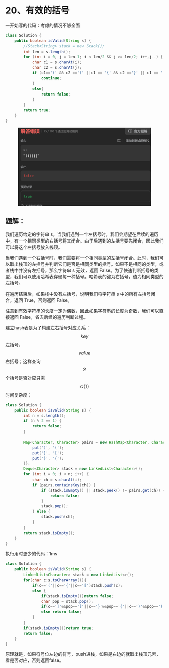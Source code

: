 # 20、有效的括号

一开始写的代码：考虑的情况不够全面

```java
class Solution {
    public boolean isValid(String s) {
        //Stack<String> stack = new Stack();
        int len = s.length();
        for (int i = 0, j = len-1; i < len/2 && j >= len/2; i++,j--) {
            char c1 = s.charAt(i);
            char c2 = s.charAt(j);
            if (c1=='(' && c2 ==')' ||c1 == '{' && c2 =='}' || c1 == '[' && c2 == ']') {
                continue;
            }
            else{
                return false;
            }
        }
        return true;
    }
}
```

<figure><img src="../../.gitbook/assets/image (1) (1).png" alt=""><figcaption></figcaption></figure>



## 题解：

我们遍历给定的字符串 s。当我们遇到一个左括号时，我们会期望在后续的遍历中，有一个相同类型的右括号将其闭合。由于后遇到的左括号要先闭合，因此我们可以将这个左括号放入栈顶。

当我们遇到一个右括号时，我们需要将一个相同类型的左括号闭合。此时，我们可以取出栈顶的左括号并判断它们是否是相同类型的括号。如果不是相同的类型，或者栈中并没有左括号，那么字符串 s 无效，返回 False。为了快速判断括号的类型，我们可以使用哈希表存储每一种括号。哈希表的键为右括号，值为相同类型的左括号。

在遍历结束后，如果栈中没有左括号，说明我们将字符串 s 中的所有左括号闭合，返回 True，否则返回 False。

注意到有效字符串的长度一定为偶数，因此如果字符串的长度为奇数，我们可以直接返回 False，省去后续的遍历判断过程。

建立hash表是为了构建左右括号对应关系：$$key$$ 左括号，$$value$$ 右括号；这样查询 $$2$$ 个括号是否对应只需 $$O(1)$$ 时间复杂度；

```java
class Solution {
    public boolean isValid(String s) {
        int n = s.length();
        if (n % 2 == 1) {
            return false;
        }

        Map<Character, Character> pairs = new HashMap<Character, Character>() {{
            put(')', '(');
            put(']', '[');
            put('}', '{');
        }};
        Deque<Character> stack = new LinkedList<Character>();
        for (int i = 0; i < n; i++) {
            char ch = s.charAt(i);
            if (pairs.containsKey(ch)) {
                if (stack.isEmpty() || stack.peek() != pairs.get(ch)) {
                    return false;
                }
                stack.pop();
            } else {
                stack.push(ch);
            }
        }
        return stack.isEmpty();
    }
}
```

执行用时更少的代码：1ms

```java
class Solution {
    public boolean isValid(String s) {
        LinkedList<Character> stack = new LinkedList<>();
        for(char c:s.toCharArray()){
            if(c=='('||c=='{'||c=='[')stack.push(c);
            else {
                if(stack.isEmpty())return false;
                char pop = stack.pop();
                if(c==']'&&pop=='['||c=='}'&&pop=='{'||c==')'&&pop=='(');
                else return false;
            }
        }
        if(stack.isEmpty())return true;
        return false;
    }
}
```

原理就是，如果符号位左边的符号，push进栈，如果是右边的就取出栈顶元素，看是否对应，否则返回false。
